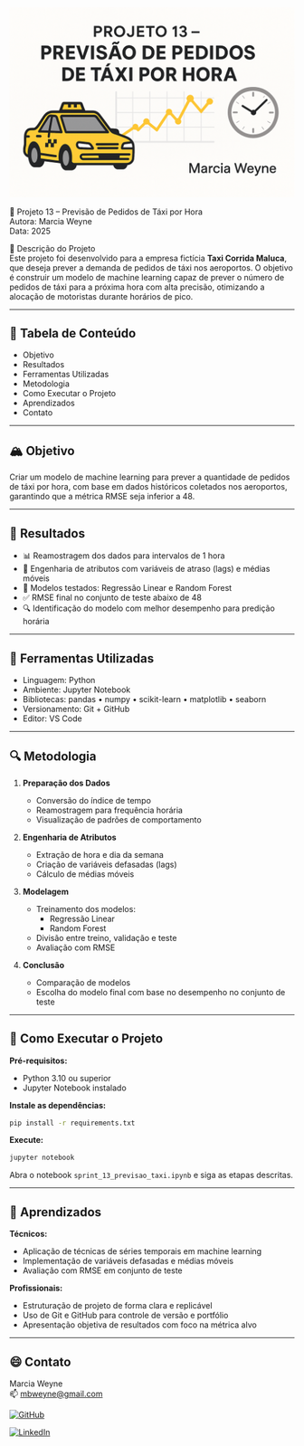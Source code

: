 ![Banner do Projeto](banner.png)

🚖 Projeto 13 – Previsão de Pedidos de Táxi por Hora  
Autora: Marcia Weyne  
Data: 2025

📝 Descrição do Projeto  
Este projeto foi desenvolvido para a empresa fictícia **Taxi Corrida Maluca**, que deseja prever a demanda de pedidos de táxi nos aeroportos. O objetivo é construir um modelo de machine learning capaz de prever o número de pedidos de táxi para a próxima hora com alta precisão, otimizando a alocação de motoristas durante horários de pico.

---

## 📑 Tabela de Conteúdo  
- Objetivo  
- Resultados  
- Ferramentas Utilizadas  
- Metodologia  
- Como Executar o Projeto  
- Aprendizados  
- Contato

---

## 🏔 Objetivo  
Criar um modelo de machine learning para prever a quantidade de pedidos de táxi por hora, com base em dados históricos coletados nos aeroportos, garantindo que a métrica RMSE seja inferior a 48.

---

## 🏁 Resultados  
- 📊 Reamostragem dos dados para intervalos de 1 hora  
- 🧠 Engenharia de atributos com variáveis de atraso (lags) e médias móveis  
- 🤖 Modelos testados: Regressão Linear e Random Forest  
- ✅ RMSE final no conjunto de teste abaixo de 48  
- 🔍 Identificação do modelo com melhor desempenho para predição horária

---

## 🧰 Ferramentas Utilizadas  
- Linguagem: Python  
- Ambiente: Jupyter Notebook  
- Bibliotecas: pandas • numpy • scikit-learn • matplotlib • seaborn  
- Versionamento: Git + GitHub  
- Editor: VS Code

---

## 🔍 Metodologia  

1. **Preparação dos Dados**  
   - Conversão do índice de tempo  
   - Reamostragem para frequência horária  
   - Visualização de padrões de comportamento

2. **Engenharia de Atributos**  
   - Extração de hora e dia da semana  
   - Criação de variáveis defasadas (lags)  
   - Cálculo de médias móveis

3. **Modelagem**  
   - Treinamento dos modelos:  
     - Regressão Linear  
     - Random Forest  
   - Divisão entre treino, validação e teste  
   - Avaliação com RMSE

4. **Conclusão**  
   - Comparação de modelos  
   - Escolha do modelo final com base no desempenho no conjunto de teste

---

## 💽 Como Executar o Projeto  

**Pré-requisitos:**  
- Python 3.10 ou superior  
- Jupyter Notebook instalado

**Instale as dependências:**  
```bash
pip install -r requirements.txt
```

**Execute:**  
```bash
jupyter notebook
```

Abra o notebook `sprint_13_previsao_taxi.ipynb` e siga as etapas descritas.

---

## 📝 Aprendizados  

**Técnicos:**  
- Aplicação de técnicas de séries temporais em machine learning  
- Implementação de variáveis defasadas e médias móveis  
- Avaliação com RMSE em conjunto de teste

**Profissionais:**  
- Estruturação de projeto de forma clara e replicável  
- Uso de Git e GitHub para controle de versão e portfólio  
- Apresentação objetiva de resultados com foco na métrica alvo

---

## 😄 Contato  

Marcia Weyne  
📫 mbweyne@gmail.com  

[![GitHub](https://img.shields.io/badge/-GitHub-000?style=for-the-badge&logo=github)](https://github.com/mbweyne/projeto_13_previsao_pedidos_taxi) 
 
[![LinkedIn](https://img.shields.io/badge/-LinkedIn-0077B5?style=for-the-badge&logo=linkedin&logoColor=white)](https://www.linkedin.com/in/marcia-bayardino-weyne)
